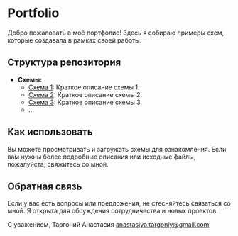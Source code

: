 # Portfolio

Добро пожаловать в моё портфолио! Здесь я собираю примеры схем, которые создавала в рамках своей работы.

## Структура репозитория

- **Схемы:**
  - [Схема 1](ссылка_на_файл_схемы1.png): Краткое описание схемы 1.
  - [Схема 2](ссылка_на_файл_схемы2.png): Краткое описание схемы 2.
  - [Схема 3](ссылка_на_файл_схемы3.png): Краткое описание схемы 3.
  - ...

## Как использовать

Вы можете просматривать и загружать схемы для ознакомления. Если вам нужны более подробные описания или исходные файлы, пожалуйста, свяжитесь со мной.

## Обратная связь

Если у вас есть вопросы или предложения, не стесняйтесь связаться со мной. Я открыта для обсуждения сотрудничества и новых проектов.

С уважением,
Таргоний Анастасия
anastasiya.targoniy@gmail.com
